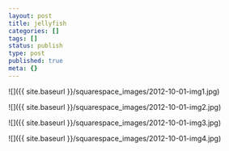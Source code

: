 ```yaml
---
layout: post
title: jellyfish
categories: []
tags: []
status: publish
type: post
published: true
meta: {}
---
```


![]({{ site.baseurl }}/squarespace_images/2012-10-01-img1.jpg)

![]({{ site.baseurl }}/squarespace_images/2012-10-01-img2.jpg)

![]({{ site.baseurl }}/squarespace_images/2012-10-01-img3.jpg)

![]({{ site.baseurl }}/squarespace_images/2012-10-01-img4.jpg)
